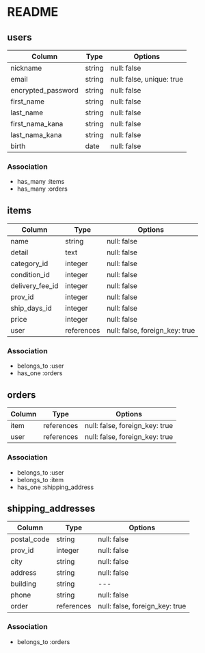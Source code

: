 # README
## users
|Column             |Type   |Options                    |
|---                |---    |---                        |
|nickname           |string |null: false                |
|email              |string |null: false, unique: true  |
|encrypted_password |string |null: false                |
|first_name         |string |null: false                |
|last_name          |string |null: false                |
|first_nama_kana    |string |null: false                |
|last_nama_kana     |string |null: false                |
|birth              |date   |null: false                |

### Association
- has_many :items
- has_many :orders


## items
|Column           |Type       |Options                        |
|---              |---        |---                            |
|name             |string     |null: false                    |
|detail           |text       |null: false                    |
|category_id      |integer    |null: false                    |
|condition_id     |integer    |null: false                    |
|delivery_fee_id  |integer    |null: false                    |
|prov_id          |integer    |null: false                    |
|ship_days_id     |integer    |null: false                    |
|price            |integer    |null: false                    |
|user             |references |null: false, foreign_key: true |

### Association
- belongs_to :user
- has_one :orders

## orders
|Column |Type       |Options                        |
|---    |---        |---                            |
|item   |references |null: false, foreign_key: true |
|user   |references |null: false, foreign_key: true |

### Association
- belongs_to :user
- belongs_to :item
- has_one :shipping_address

## shipping_addresses
|Column     |Type       |Options                        |
|---        |---        |---                            |
|postal_code|string     |null: false                    |
|prov_id    |integer    |null: false                    |
|city       |string     |null: false                    |
|address    |string     |null: false                    |
|building   |string     |---                            |
|phone      |string     |null: false                    |
|order      |references |null: false, foreign_key: true |

### Association
- belongs_to :orders
